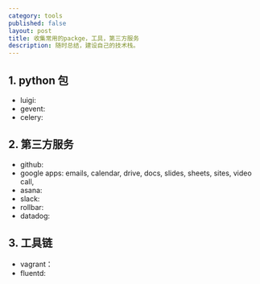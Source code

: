 ```yaml
---
category: tools
published: false
layout: post
title: 收集常用的packge，工具，第三方服务
description: 随时总结，建设自己的技术栈。 
---  
```




## 
## 1. python 包   

- luigi: 
- gevent:
- celery:

## 2. 第三方服务  

- github:
- google apps: emails, calendar, drive, docs, slides, sheets, sites, video call, 
- asana:
- slack:
- rollbar:
- datadog:

## 3. 工具链   

- vagrant：
- fluentd:
